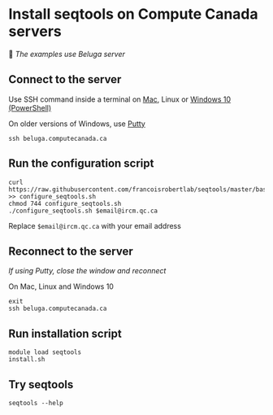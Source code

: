 # Install seqtools on Compute Canada servers

:memo: *The examples use Beluga server*

## Connect to the server

Use SSH command inside a terminal on [Mac](https://support.apple.com/en-ca/guide/terminal/apd5265185d-f365-44cb-8b09-71a064a42125/mac), Linux or [Windows 10 (PowerShell)](https://www.howtogeek.com/662611/9-ways-to-open-powershell-in-windows-10/)

On older versions of Windows, use [Putty](https://www.putty.org)

```
ssh beluga.computecanada.ca
```

## Run the configuration script

```
curl https://raw.githubusercontent.com/francoisrobertlab/seqtools/master/bash/configure_seqtools.sh >> configure_seqtools.sh
chmod 744 configure_seqtools.sh
./configure_seqtools.sh $email@ircm.qc.ca
```

Replace `$email@ircm.qc.ca` with your email address

## Reconnect to the server

*If using Putty, close the window and reconnect*

On Mac, Linux and Windows 10

```
exit
ssh beluga.computecanada.ca
```

## Run installation script

```
module load seqtools
install.sh
```

## Try seqtools

```
seqtools --help
```
